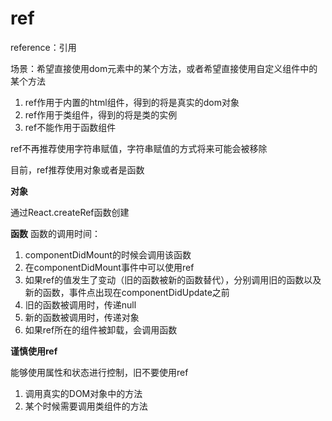 # ref

reference：引用

场景：希望直接使用dom元素中的某个方法，或者希望直接使用自定义组件中的某个方法

1. ref作用于内置的html组件，得到的将是真实的dom对象
2. ref作用于类组件，得到的将是类的实例
3. ref不能作用于函数组件

ref不再推荐使用字符串赋值，字符串赋值的方式将来可能会被移除

目前，ref推荐使用对象或者是函数

**对象**

通过React.createRef函数创建

**函数**
函数的调用时间：

1. componentDidMount的时候会调用该函数
  1. 在componentDidMount事件中可以使用ref
2. 如果ref的值发生了变动（旧的函数被新的函数替代），分别调用旧的函数以及新的函数，事件点出现在componentDidUpdate之前
  1. 旧的函数被调用时，传递null
  2. 新的函数被调用时，传递对象
3. 如果ref所在的组件被卸载，会调用函数

**谨慎使用ref**

能够使用属性和状态进行控制，旧不要使用ref

1. 调用真实的DOM对象中的方法
2. 某个时候需要调用类组件的方法

